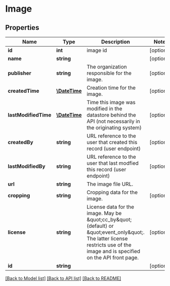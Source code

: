 # Image

## Properties
Name | Type | Description | Notes
------------ | ------------- | ------------- | -------------
**id** | **int** | image id | [optional] 
**name** | **string** |  | [optional] 
**publisher** | **string** | The organization responsible for the image. | [optional] 
**createdTime** | [**\DateTime**](\DateTime.md) | Creation time for the image. | [optional] 
**lastModifiedTime** | [**\DateTime**](\DateTime.md) | Time this image was modified in the datastore behind the API (not necessarily in the originating system) | [optional] 
**createdBy** | **string** | URL reference to the user that created this record (user endpoint) | [optional] 
**lastModifiedBy** | **string** | URL reference to the user that last modfied this record (user endpoint) | [optional] 
**url** | **string** | The image file URL. | 
**cropping** | **string** | Cropping data for the image. | [optional] 
**license** | **string** | License data for the image. May be \&quot;cc_by\&quot; (default) or \&quot;event_only\&quot;. The latter license restricts use of the image and is specified on the API front page. | [optional] 
**id** | **string** |  | [optional] 

[[Back to Model list]](../README.md#documentation-for-models) [[Back to API list]](../README.md#documentation-for-api-endpoints) [[Back to README]](../README.md)


